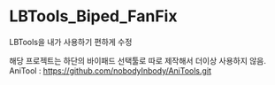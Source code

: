 # LBTools_Biped_FanFix
LBTools을 내가 사용하기 편하게 수정

해당 프로젝트는 하단의 바이패드 선택툴로 따로 제작해서 더이상 사용하지 않음.
AniTool : https://github.com/nobodyInbody/AniTools.git
